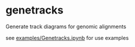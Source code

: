 # genetracks
Generate track diagrams for genomic alignments

see [examples/Genetracks.ipynb](examples/Genetracks.ipynb) for use
examples

